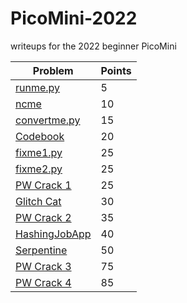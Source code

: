 # PicoMini-2022
writeups for the 2022 beginner PicoMini

|Problem|Points|
|-|-|
|[runme.py](./runme.py/)|5|
|[ncme](./ncme/)|10|
|[convertme.py](./convertme.py/)|15|
|[Codebook](./Codebook/)|20|
|[fixme1.py](./fixme1.py/)|25|
|[fixme2.py](./fixme2.py/)|25|
|[PW Crack 1](./PW%20Crack%201/)|25|
|[Glitch Cat](./Glitch%20Cat/)|30|
|[PW Crack 2](./PW%20Crack%202/)|35|
|[HashingJobApp](./HashingJobApp/)|40|
|[Serpentine](./Serpentine/)|50|
|[PW Crack 3](./PW%20Crack%203/)|75|
|[PW Crack 4](./PW%20Crack%204/)|85|